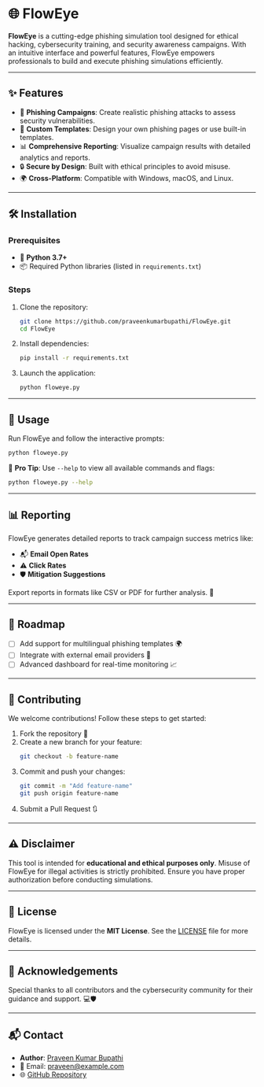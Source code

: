 
# 🌐 FlowEye

**FlowEye** is a cutting-edge phishing simulation tool designed for ethical hacking, cybersecurity training, and security awareness campaigns. With an intuitive interface and powerful features, FlowEye empowers professionals to build and execute phishing simulations efficiently.

---

## ✨ Features

- 🚀 **Phishing Campaigns**: Create realistic phishing attacks to assess security vulnerabilities.
- 🎨 **Custom Templates**: Design your own phishing pages or use built-in templates.
- 📊 **Comprehensive Reporting**: Visualize campaign results with detailed analytics and reports.
- 🔒 **Secure by Design**: Built with ethical principles to avoid misuse.
- 🌍 **Cross-Platform**: Compatible with Windows, macOS, and Linux.

---

## 🛠️ Installation

### Prerequisites
- 🐍 **Python 3.7+**
- 📦 Required Python libraries (listed in `requirements.txt`)

### Steps
1. Clone the repository:
   ```bash
   git clone https://github.com/praveenkumarbupathi/FlowEye.git
   cd FlowEye
   ```

2. Install dependencies:
   ```bash
   pip install -r requirements.txt
   ```

3. Launch the application:
   ```bash
   python floweye.py
   ```

---

## 📖 Usage

Run FlowEye and follow the interactive prompts:

```bash
python floweye.py
```

🔑 **Pro Tip**: Use `--help` to view all available commands and flags:
```bash
python floweye.py --help
```

---

## 📊 Reporting

FlowEye generates detailed reports to track campaign success metrics like:
- 📬 **Email Open Rates**
- ⚠️ **Click Rates**
- 🛡️ **Mitigation Suggestions**

Export reports in formats like CSV or PDF for further analysis. 📂

---

## 🚧 Roadmap

- [ ] Add support for multilingual phishing templates 🌍
- [ ] Integrate with external email providers 📧
- [ ] Advanced dashboard for real-time monitoring 📈

---

## 🤝 Contributing

We welcome contributions! Follow these steps to get started:

1. Fork the repository 🍴
2. Create a new branch for your feature:
   ```bash
   git checkout -b feature-name
   ```
3. Commit and push your changes:
   ```bash
   git commit -m "Add feature-name"
   git push origin feature-name
   ```
4. Submit a Pull Request 🔃

---

## ⚠️ Disclaimer

This tool is intended for **educational and ethical purposes only**. Misuse of FlowEye for illegal activities is strictly prohibited. Ensure you have proper authorization before conducting simulations.

---

## 📜 License

FlowEye is licensed under the **MIT License**. See the [LICENSE](LICENSE) file for more details.

---

## 🙏 Acknowledgements

Special thanks to all contributors and the cybersecurity community for their guidance and support. 💻🛡️

---

## 📬 Contact

- **Author**: [Praveen Kumar Bupathi](https://github.com/praveenkumarbupathi)
- 📧 Email: praveen@example.com
- 🌐 [GitHub Repository](https://github.com/praveenkumarbupathi/FlowEye)

